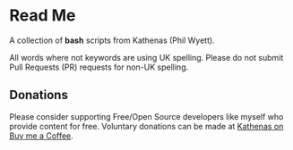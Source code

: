 # Read Me

A collection of **bash** scripts from Kathenas (Phil Wyett).

All words where not keywords are using UK spelling. Please do not submit Pull 
Requests (PR) requests for non-UK spelling.

## Donations

Please consider supporting Free/Open Source developers like myself who provide 
content for free. Voluntary donations can be made at 
[Kathenas on Buy me a Coffee](https://www.buymeacoffee.com/kathenasorg).
